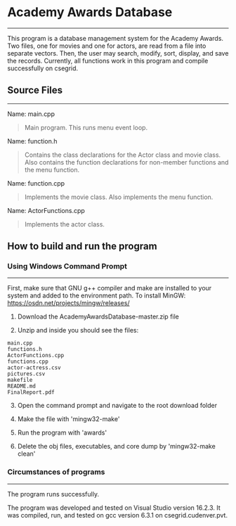 # Academy Awards Database

___________________________________________________________________________________________________________

This program is a database management system for the Academy Awards.
Two files, one for movies and one for actors, are read from a file into
separate vectors.  Then, the user may search, modify, sort, display, and save 
the records. Currently, all functions work in this program and compile
successfully on csegrid.

## Source Files

___________________________________________________________________________________________________________

Name:  main.cpp
   >Main program.  This runs menu event loop.

Name:  function.h
   >Contains the class declarations for the Actor class
and movie class.  Also contains the function declarations for 
non-member functions and the menu function.

Name: function.cpp
   >Implements the movie class.  Also implements the menu function.

Name: ActorFunctions.cpp
   >Implements the actor class.
   


##  How to build and run the program
### Using Windows Command Prompt


___________________________________________________________________________________________________________
First, make sure that GNU g++ compiler and make are installed to your system and added to the environment path.
To install MinGW: https://osdn.net/projects/mingw/releases/

1. Download the AcademyAwardsDatabase-master.zip file

2. Unzip and inside you should see the files:
 ```
main.cpp
functions.h
ActorFunctions.cpp
functions.cpp
actor-actress.csv
pictures.csv
makefile
README.md
FinalReport.pdf
```

3. Open the command prompt and navigate to the root download folder

4. Make the file with 
   'mingw32-make'

5. Run the program with
   'awards'

6. Delete the obj files, executables, and core dump by
   'mingw32-make clean'



### Circumstances of programs

___________________________________________________________________________________________________________

   The program runs successfully.  
   
   The program was developed and tested on Visual Studio version 16.2.3.  It was 
   compiled, run, and tested on gcc version 6.3.1 on csegrid.cudenver.pvt.
